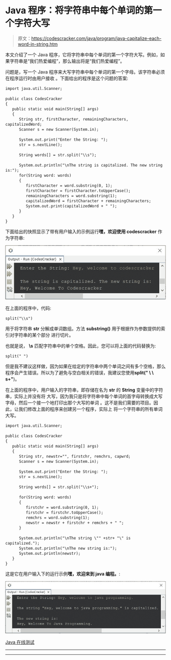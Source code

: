 # Java 程序：将字符串中每个单词的第一个字符大写

> 原文：<https://codescracker.com/java/program/java-capitalize-each-word-in-string.htm>

本文介绍了一个 Java 程序，它将字符串中每个单词的第一个字符大写。例如，如果字符串是“我们热爱编程”，那么输出将是“我们热爱编程”。

问题是，写一个 Java 程序来大写字符串中每个单词的第一个字母。该字符串必须在程序运行时由用户接收 。下面给出的程序是这个问题的答案:

```
import java.util.Scanner;

public class CodesCracker
{
   public static void main(String[] args)
   {
      String str, firstCharacter, remainingCharacters, capitalizedWord;
      Scanner s = new Scanner(System.in);

      System.out.print("Enter the String: ");
      str = s.nextLine();

      String words[] = str.split("\\s");

      System.out.println("\nThe string is capitalized. The new string is:");
      for(String word: words)
      {
         firstCharacter = word.substring(0, 1);
         firstCharacter = firstCharacter.toUpperCase();
         remainingCharacters = word.substring(1);
         capitalizedWord = firstCharacter + remainingCharacters;
         System.out.print(capitalizedWord + " ");
      }
   }
}
```

下面给出的快照显示了带有用户输入的示例运行**嘿，欢迎使用 codescracker** 作为字符串:

![java capitalize each word in string](img/4a5784aff7a326fda8d7da0bb11da372.png)

在上面的程序中，代码:

```
split("\\s")
```

用于将字符串 **str** 分解成单词数组。方法 **substring()** 用于根据作为参数提供的索引对字符串的某个部分 进行切片。

也就是说， **\\s** 匹配字符串中的单个空格。因此，您可以将上面的代码替换为:

```
split(" ")
```

但是我不建议这样做，因为如果在给定的字符串中两个单词之间有多个空格，那么程序会产生错误。所以为了避免与空白相关的错误，我建议您使用**split(" \ \ s+"**)。

在上面的程序中，用户输入的字符串，即存储在名为 **str** 的 **String** 变量中的字符串，实际上并没有将 大写，因为我只是将字符串中每个单词的首字母转换成大写字母，然后一个接一个地打印出那个大写的单词 。这不是我们需要的项目。因此，让我们修改上面的程序来创建另一个程序，实际上 将一个字符串的所有单词大写。

```
import java.util.Scanner;

public class CodesCracker
{
   public static void main(String[] args)
   {
      String str, newstr="", firstchr, remchrs, capwrd;
      Scanner s = new Scanner(System.in);

      System.out.print("Enter the String: ");
      str = s.nextLine();

      String words[] = str.split("\\s+");

      for(String word: words)
      {
         firstchr = word.substring(0, 1);
         firstchr = firstchr.toUpperCase();
         remchrs = word.substring(1);
         newstr = newstr + firstchr + remchrs + " ";
      }

      System.out.println("\nThe string \"" +str+ "\" is capitalized.");
      System.out.println("\nThe new string is:");
      System.out.println(newstr);
   }
}
```

这是它在用户输入下的运行示例**嘿，欢迎来到 java 编程。**:

![java capitalize first character of each word in string](img/9d3bc0bf59613215423e616f7f11c3d7.png)

[Java 在线测试](/exam/showtest.php?subid=1)

* * *

* * *